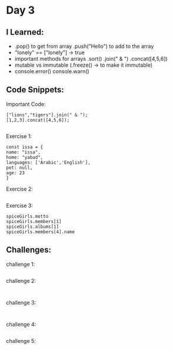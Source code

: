 # Day 3


## I Learned: 

- .pop() to get from array .push("Hello") to add to the array
- "lonely" == ["lonely"] -> true
- important methods for arrays .sort() .join(" & ") .concat([4,5,6])
- mutable vs immutable (.freeze() ->  to make it immutable)
- console.error() console.warn()
  

## Code Snippets:

Important Code: 
```JS
["lions","tigers"].join(" & ");
[1,2,3].concat([4,5,6]);


```

Exercise 1: 

```JS
const issa = {
name: "issa",
home: "yabad",
languages: ['Arabic','English'],
pet: null,
age: 23
}

```

Exercise 2: 

```JS

```

Exercise 3: 

```JS
spiceGirls.motto
spiceGirls.members[1]
spiceGirls.albums[1]
spiceGirls.members[4].name
```

## Challenges: 

challenge 1: 

```JS

```



challenge 2: 

```JS


```


challenge 3: 

```JS


```


challenge 4: 

```JS

```

challenge 5: 

```JS

```

